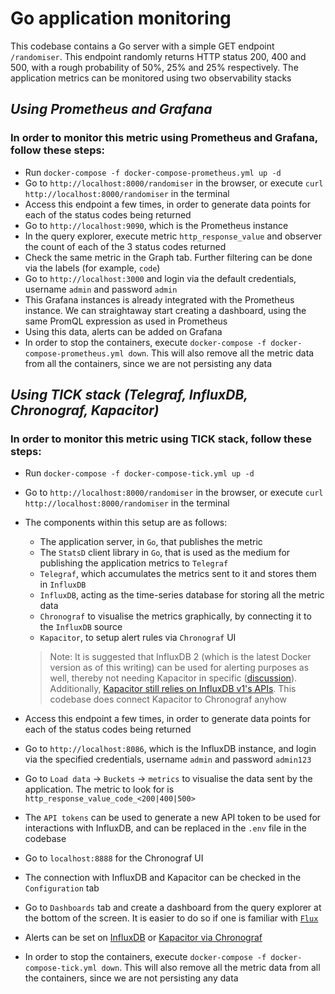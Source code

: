 # Go application monitoring

This codebase contains a Go server with a simple GET endpoint `/randomiser`.
This endpoint randomly returns HTTP status 200, 400 and 500, with a rough probability of 50%, 25% and 25% respectively.
The application metrics can be monitored using two observability stacks

## _Using Prometheus and Grafana_

### In order to monitor this metric using Prometheus and Grafana, follow these steps:

- Run `docker-compose -f docker-compose-prometheus.yml up -d`
- Go to `http://localhost:8000/randomiser` in the browser, or execute `curl http://localhost:8000/randomiser` in the terminal
- Access this endpoint a few times, in order to generate data points for each of the status codes being returned
- Go to `http://localhost:9090`, which is the Prometheus instance
- In the query explorer, execute metric `http_response_value` and observer the count of each of the 3 status codes returned
- Check the same metric in the Graph tab. Further filtering can be done via the labels (for example, `code`)
- Go to `http://localhost:3000` and login via the default credentials, username `admin` and password `admin`
- This Grafana instances is already integrated with the Prometheus instance. We can straightaway start creating a dashboard, using the same PromQL expression as used in Prometheus
- Using this data, alerts can be added on Grafana
- In order to stop the containers, execute `docker-compose -f docker-compose-prometheus.yml down`. This will also remove all the metric data from all the containers, since we are not persisting any data

## _Using TICK stack (Telegraf, InfluxDB, Chronograf, Kapacitor)_

### In order to monitor this metric using TICK stack, follow these steps:

- Run `docker-compose -f docker-compose-tick.yml up -d`
- Go to `http://localhost:8000/randomiser` in the browser, or execute `curl http://localhost:8000/randomiser` in the terminal
- The components within this setup are as follows:
    - The application server, in `Go`, that publishes the metric
    - The `StatsD` client library in `Go`, that is used as the medium for publishing the application metrics to `Telegraf`
    - `Telegraf`, which accumulates the metrics sent to it and stores them in `InfluxDB`
    - `InfluxDB`, acting as the time-series database for storing all the metric data
    - `Chronograf` to visualise the metrics graphically, by connecting it to the `InfluxDB` source
    - `Kapacitor`, to setup alert rules via `Chronograf` UI

    >Note: It is suggested that InfluxDB 2 (which is the latest Docker version as of this writing) can be used for alerting purposes as well, thereby not needing Kapacitor in specific ([discussion](https://community.influxdata.com/t/kapacitor-needed-for-influxdb-2-0/14862/8)). Additionally, [Kapacitor still relies on InfluxDB v1's APIs](https://github.com/influxdata/kapacitor/issues/2476). This codebase does connect Kapacitor to Chronograf anyhow

- Access this endpoint a few times, in order to generate data points for each of the status codes being returned
- Go to `http://localhost:8086`, which is the InfluxDB instance, and login via the specified credentials, username `admin` and password `admin123`
- Go to `Load data` -> `Buckets` -> `metrics` to visualise the data sent by the application. The metric to look for is `http_response_value_code_<200|400|500>`
- The `API tokens` can be used to generate a new API token to be used for interactions with InfluxDB, and can be replaced in the `.env` file in the codebase
- Go to `localhost:8888` for the Chronograf UI
- The connection with InfluxDB and Kapacitor can be checked in the `Configuration` tab
- Go to `Dashboards` tab and create a dashboard from the query explorer at the bottom of the screen. It is easier to do so if one is familiar with [`Flux`](https://docs.influxdata.com/influxdb/cloud/query-data/get-started/)
- Alerts can be set on [InfluxDB](https://docs.influxdata.com/influxdb/v2.0/monitor-alert/) or [Kapacitor via Chronograf](https://docs.influxdata.com/chronograf/v1.9/guides/create-alert-rules/)
- In order to stop the containers, execute `docker-compose -f docker-compose-tick.yml down`. This will also remove all the metric data from all the containers, since we are not persisting any data
